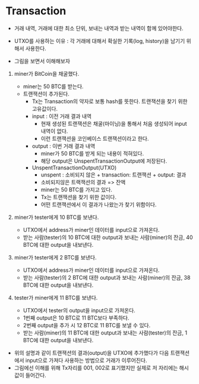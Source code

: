 # Transaction

- 거래 내역, 거래에 대한 최소 단위, 보내는 내역과 받는 내역이 함께 있어야한다.

- UTXO를 사용하는 이유 : 각 거래에 대해서 확실한 기록(log, history)을 남기기 위해서 사용한다.

- 그림을 보면서 이해해보자

1. miner가 BitCoin을 채굴했다.

   - miner는 50 BTC를 받는다.
   - 트랜잭션이 추가된다.
     - Tx는 Transaction의 약자로 보통 hash를 뜻한다. 트랜잭션을 찾기 위한 고유값이다.
     - input : 이전 거래 결과 내역
       - 현재 생성된 트랜잭션은 채굴(마이닝)을 통해서 처음 생성되어 input 내역이 없다.
       - 이런 트랜잭션을 코인베이스 트랜잭션이라고 한다.
     - output : 이번 거래 결과 내역
       - miner가 50 BTC를 받게 되는 내용이 적혀있다.
       - 해당 output은 UnspentTransactionOutput에 저장된다.
     - UnspentTransactionOutput(UTXO)
       - unspent : 소비되지 않은 + transaction: 트랜잭션 + output: 결과
       - 소비되지않은 트랙잭션의 결과 => 잔액
       - miner는 50 BTC를 가지고 있다.
       - Tx는 트랜잭션을 찾기 위한 값이다.
       - 어떤 트랜잭션에서 이 결과가 나왔는가 찾기 위함이다.

2. miner가 tester에게 10 BTC를 보낸다.

   - UTXO에서 address가 miner인 데이터를 input으로 가져온다.
   - 받는 사람(tester)의 10 BTC에 대한 output과 보내는 사람(miner)의 잔금, 40 BTC에 대한 output을 내보낸다.

3. miner가 tester에게 2 BTC를 보낸다.

   - UTXO에서 address가 miner인 데이터를 input으로 가져온다.
   - 받는 사람(tester)의 2 BTC에 대한 output과 보내는 사람(miner)의 잔금, 38 BTC에 대한 output을 내보낸다.

4. tester가 miner에게 11 BTC를 보낸다.
   - UTXO에서 tester의 output을 input으로 가져온다.
   - 1번째 output은 10 BTC로 11 BTC보다 부족하다.
   - 2번째 output을 추가 시 12 BTC로 11 BTC를 보낼 수 있다.
   - 받는 사람(miner)의 11 BTC에 대한 output과 보내는 사람(tester)의 잔금, 1 BTC에 대한 output을 내보낸다.

- 위의 설명과 같이 트랜잭션의 결과(output)을 UTXO에 추가했다가 다음 트랜잭션에서 input으로 가져다 사용하는 방법으로 거래가 이루어진다.
- 그림에선 이해를 위해 Tx자리를 001, 002로 표기했지만 실제로 저 자리에는 해시값이 들어간다.
